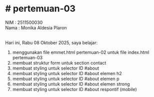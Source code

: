 <h1># pertemuan-03</h1>

NIM : 2511500030<br>
Nama : Monika Aldesia Plaron <br><br>

Hari ini, Rabu 08 Oktober 2025, saya belajar:
<ol>
    <li>menggunakan file emmet.html pertemuan-02 untuk file index.html pertemuan-03</li>
     <li>membuat struktur form untuk section contact</li>
      <li>membuat styling untuk selector ID #about</li>
       <li>membuat styling untuk selector ID #about elemen h2</li>
        <li>membuat styling untuk selector ID #about elemen p</li>
         <li>membuat styling untuk selector ID #about elemen strong</li>
         <li>membuat styling untuk selector ID #about respontif (mobile)</li>

</ol>


